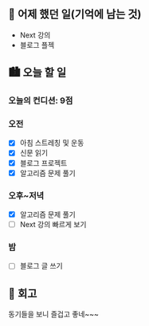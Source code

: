 ## 🌃 어제 했던 일(기억에 남는 것)

- Next 강의
- 블로그 플젝

## 🏙️ 오늘 할 일

### 오늘의 컨디션: 9점

### 오전

- [x] 아침 스트레칭 및 운동
- [x] 신문 읽기
- [x] 블로그 프로젝트
- [x] 알고리즘 문제 풀기

### 오후~저녁

- [x] 알고리즘 문제 풀기
- [ ] Next 강의 빠르게 보기

### 밤

- [ ] 블로그 글 쓰기

## 🌆 회고

동기들을 보니 즐겁고 좋네~~~
